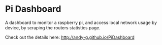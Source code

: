 Pi Dashboard
===========
A dashboard to monitor a raspberry pi, and access local network usage by device, by scraping the routers statistics page.

Check out the details here: http://andy-g.github.io/PiDashboard
